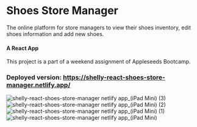 # Shoes Store Manager
The online platform for store managers to view their shoes inventory, edit shoes information and add new shoes.

#### A React App
This project is a part of a weekend assignment of Appleseeds Bootcamp.

### Deployed version: https://shelly-react-shoes-store-manager.netlify.app/
![shelly-react-shoes-store-manager netlify app_(iPad Mini) (3)](https://user-images.githubusercontent.com/33236921/221375298-60c821b6-a230-4e57-8ad4-00b3171cc95c.png)
![shelly-react-shoes-store-manager netlify app_(iPad Mini) (2)](https://user-images.githubusercontent.com/33236921/221375300-59368f68-6b6f-4006-b448-a30fc1df8586.png)
![shelly-react-shoes-store-manager netlify app_(iPad Mini) (1)](https://user-images.githubusercontent.com/33236921/221375302-de15b6e0-b7ae-4f13-88b0-616bb3e8bdc9.png)
![shelly-react-shoes-store-manager netlify app_(iPad Mini)](https://user-images.githubusercontent.com/33236921/221375304-4f26b88d-f549-4913-a196-31d3e7a02f36.png)
